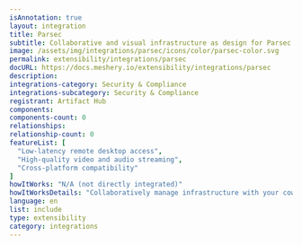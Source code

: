 ```yaml
---
isAnnotation: true
layout: integration
title: Parsec
subtitle: Collaborative and visual infrastructure as design for Parsec
image: /assets/img/integrations/parsec/icons/color/parsec-color.svg
permalink: extensibility/integrations/parsec
docURL: https://docs.meshery.io/extensibility/integrations/parsec
description: 
integrations-category: Security & Compliance
integrations-subcategory: Security & Compliance
registrant: Artifact Hub
components: 
components-count: 0
relationships: 
relationship-count: 0
featureList: [
  "Low-latency remote desktop access",
  "High-quality video and audio streaming",
  "Cross-platform compatibility"
]
howItWorks: "N/A (not directly integrated)"
howItWorksDetails: "Collaboratively manage infrastructure with your coworkers synchronously sharing the same designs."
language: en
list: include
type: extensibility
category: integrations
---
```

